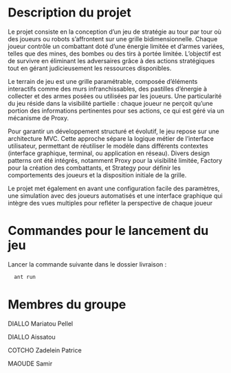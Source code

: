 # Description du projet
Le projet consiste en la conception d’un jeu de stratégie au tour par tour où des joueurs ou robots s’affrontent sur une grille bidimensionnelle. Chaque joueur contrôle un combattant doté d’une énergie limitée et d’armes variées, telles que des mines, des bombes ou des tirs à portée limitée. L’objectif est de survivre en éliminant les adversaires grâce à des actions stratégiques tout en gérant judicieusement les ressources disponibles.

Le terrain de jeu est une grille paramétrable, composée d’éléments interactifs comme des murs infranchissables, des pastilles d’énergie à collecter et des armes posées ou utilisées par les joueurs. Une particularité du jeu réside dans la visibilité partielle : chaque joueur ne perçoit qu’une portion des informations pertinentes pour ses actions, ce qui est géré via un mécanisme de Proxy.

Pour garantir un développement structuré et évolutif, le jeu repose sur une architecture MVC. Cette approche sépare la logique métier de l’interface utilisateur, permettant de réutiliser le modèle dans différents contextes (interface graphique, terminal, ou application en réseau). Divers design patterns ont été intégrés, notamment Proxy pour la visibilité limitée, Factory pour la création des combattants, et Strategy pour définir les comportements des joueurs et la disposition initiale de la grille.

Le projet met également en avant une configuration facile des paramètres, une simulation avec des joueurs automatisés et une interface graphique qui intègre des vues multiples pour refléter la perspective de chaque joueur

# Commandes pour le lancement du jeu

Lancer la commande suivante dans le dossier livraison :
```bash
  ant run
```
# Membres du groupe 

DIALLO Mariatou Pellel

DIALLO Aissatou

COTCHO Zadelein Patrice

MAOUDE Samir
